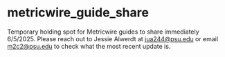 # metricwire_guide_share
Temporary holding spot for Metricwire guides to share immediately 6/5/2025. Please reach out to Jessie Alwerdt at jua244@psu.edu or email m2c2@psu.edu to check what the most recent update is.
